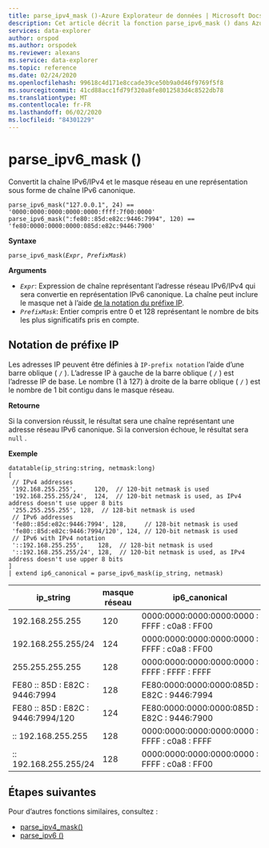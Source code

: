 ```yaml
---
title: parse_ipv4_mask ()-Azure Explorateur de données | Microsoft Docs
description: Cet article décrit la fonction parse_ipv6_mask () dans Azure Explorateur de données.
services: data-explorer
author: orspod
ms.author: orspodek
ms.reviewer: alexans
ms.service: data-explorer
ms.topic: reference
ms.date: 02/24/2020
ms.openlocfilehash: 99618c4d171e8ccade39ce50b9a0d46f9769f5f8
ms.sourcegitcommit: 41cd88acc1fd79f320a8fe8012583d4c8522db78
ms.translationtype: MT
ms.contentlocale: fr-FR
ms.lasthandoff: 06/02/2020
ms.locfileid: "84301229"
---
```

# <a name="parse_ipv6_mask"></a>parse_ipv6_mask ()
 
Convertit la chaîne IPv6/IPv4 et le masque réseau en une représentation sous forme de chaîne IPv6 canonique.

```kusto
parse_ipv6_mask("127.0.0.1", 24) == '0000:0000:0000:0000:0000:ffff:7f00:0000'
parse_ipv6_mask(":fe80::85d:e82c:9446:7994", 120) == 'fe80:0000:0000:0000:085d:e82c:9446:7900'
```

**Syntaxe**

`parse_ipv6_mask(`*`Expr`*`, `*`PrefixMask`*`)`

**Arguments**

* *`Expr`*: Expression de chaîne représentant l’adresse réseau IPv6/IPv4 qui sera convertie en représentation IPv6 canonique. La chaîne peut inclure le masque net à l’aide [de la notation du préfixe IP](#ip-prefix-notation).
* *`PrefixMask`*: Entier compris entre 0 et 128 représentant le nombre de bits les plus significatifs pris en compte.

## <a name="ip-prefix-notation"></a>Notation de préfixe IP

Les adresses IP peuvent être définies à `IP-prefix notation` l’aide d’une barre oblique ( `/` ).
L’adresse IP à gauche de la barre oblique ( `/` ) est l’adresse IP de base. Le nombre (1 à 127) à droite de la barre oblique ( `/` ) est le nombre de 1 bit contigu dans le masque réseau.

**Retourne**

Si la conversion réussit, le résultat sera une chaîne représentant une adresse réseau IPv6 canonique.
Si la conversion échoue, le résultat sera `null` .

**Exemple**

<!-- csl: https://help.kusto.windows.net/Samples -->
```kusto
datatable(ip_string:string, netmask:long)
[
 // IPv4 addresses
 '192.168.255.255',     120,  // 120-bit netmask is used
 '192.168.255.255/24',  124,  // 120-bit netmask is used, as IPv4 address doesn't use upper 8 bits
 '255.255.255.255', 128,  // 128-bit netmask is used
 // IPv6 addresses
 'fe80::85d:e82c:9446:7994', 128,     // 128-bit netmask is used
 'fe80::85d:e82c:9446:7994/120', 124, // 120-bit netmask is used
 // IPv6 with IPv4 notation
 '::192.168.255.255',    128,  // 128-bit netmask is used
 '::192.168.255.255/24', 128,  // 120-bit netmask is used, as IPv4 address doesn't use upper 8 bits
]
| extend ip6_canonical = parse_ipv6_mask(ip_string, netmask)
```

|ip_string|masque réseau|ip6_canonical|
|---|---|---|
|192.168.255.255|120|0000:0000:0000:0000:0000 : FFFF : c0a8 : FF00|
|192.168.255.255/24|124|0000:0000:0000:0000:0000 : FFFF : c0a8 : FF00|
|255.255.255.255|128|0000:0000:0000:0000:0000 : FFFF : FFFF : FFFF|
|FE80 :: 85D : E82C : 9446:7994|128|FE80:0000:0000:0000:085D : E82C : 9446:7994|
|FE80 :: 85D : E82C : 9446:7994/120|124|FE80:0000:0000:0000:085D : E82C : 9446:7900|
|:: 192.168.255.255|128|0000:0000:0000:0000:0000 : FFFF : c0a8 : FFFF|
|:: 192.168.255.255/24|128|0000:0000:0000:0000:0000 : FFFF : c0a8 : FF00|

## <a name="next-steps"></a>Étapes suivantes

Pour d’autres fonctions similaires, consultez :

* [parse_ipv4_mask()](parse-ipv4-maskfunction.md)
* [parse_ipv6 ()](parse-ipv6function.md)
